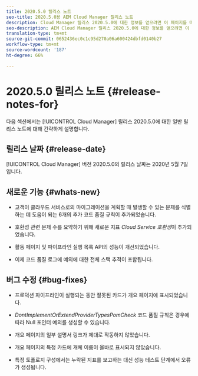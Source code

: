 ```yaml
---
title: 2020.5.0 릴리스 노트
seo-title: 2020.5.0용 AEM Cloud Manager 릴리스 노트
description: Cloud Manager 릴리스 2020.5.0에 대한 정보를 얻으려면 이 페이지를 따르십시오.
seo-description: AEM Cloud Manager 릴리스 2020.5.0에 대한 정보를 얻으려면 이 페이지를 따르십시오.
translation-type: tm+mt
source-git-commit: 0652436ec0c1c95d270a06a600424dbfd0140b27
workflow-type: tm+mt
source-wordcount: '187'
ht-degree: 66%

---
```


# 2020.5.0 릴리스 노트 {#release-notes-for}

다음 섹션에서는 [!UICONTROL Cloud Manager] 릴리스 2020.5.0에 대한 일반 릴리스 노트에 대해 간략하게 설명합니다.

## 릴리스 날짜 {#release-date}

[!UICONTROL Cloud Manager] 버전 2020.5.0의 릴리스 날짜는 2020년 5월 7일입니다.

## 새로운 기능 {#whats-new}

* 고객이 클라우드 서비스로의 마이그레이션을 계획할 때 발생할 수 있는 문제를 식별하는 데 도움이 되는 6개의 추가 코드 품질 규칙이 추가되었습니다.

* 호환성 관련 문제 수를 요약하기 위해 새로운 지표 *Cloud Service 호환성*&#x200B;이 추가되었습니다.

* 활동 페이지 및 파이프라인 실행 목록 API의 성능이 개선되었습니다.

* 이제 코드 품질 로그에 예외에 대한 전체 스택 추적이 포함됩니다.

## 버그 수정 {#bug-fixes}

* 프로덕션 파이프라인이 실행되는 동안 잘못된 카드가 개요 페이지에 표시되었습니다.

* *DontImplementOrExtendProviderTypesPomCheck* 코드 품질 규칙은 경우에 따라 Null 포인터 예외를 생성할 수 있습니다.

* 개요 페이지의 일부 설명서 링크가 제대로 작동하지 않았습니다.

* 개요 페이지의 특정 카드에 개체 이름이 올바로 표시되지 않았습니다.

* 특정 토폴로지 구성에서는 누락된 지표를 보고하는 대신 성능 테스트 단계에서 오류가 생성됩니다.

